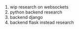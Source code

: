 1. wip research on websockets
2. python backend research
3. backend django
4. backend flask instead research
